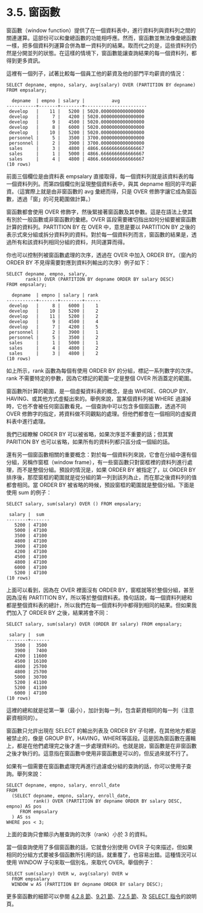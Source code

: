# 3.5. 窗函數

窗函數（window function）提供了在一個資料表中，進行資料列與資料列之間的關連運算。這部份可以和彙總函數的功能相呼應。然而，窗函數並無法像彙總函數一樣，把多個資料列運算合併為單一資料列的結果。取而代之的是，這些資料列仍然是分開並列的狀態。在這樣的情境下，窗函數能讓查詢結果的每一個資料列，都得到更多資訊。

這裡有一個列子，試著比較每一個員工他的薪資及他的部門平均薪資的情況：

```text
SELECT depname, empno, salary, avg(salary) OVER (PARTITION BY depname) FROM empsalary;
```

```text
  depname  | empno | salary |          avg          
-----------+-------+--------+-----------------------
 develop   |    11 |   5200 | 5020.0000000000000000
 develop   |     7 |   4200 | 5020.0000000000000000
 develop   |     9 |   4500 | 5020.0000000000000000
 develop   |     8 |   6000 | 5020.0000000000000000
 develop   |    10 |   5200 | 5020.0000000000000000
 personnel |     5 |   3500 | 3700.0000000000000000
 personnel |     2 |   3900 | 3700.0000000000000000
 sales     |     3 |   4800 | 4866.6666666666666667
 sales     |     1 |   5000 | 4866.6666666666666667
 sales     |     4 |   4800 | 4866.6666666666666667
(10 rows)
```

前面三個欄位是由資料表 empsalary 直接取得，每一個資料列就是該資料表的每一個資料列列。而第四個欄位則呈現整個資料表中，與其 depname 相同的平均薪資。（這實際上就是由非窗函數的 avg 彙總而得，只是 OVER 修飾字讓它成為窗函數，透過「窗」的可見範圍做計算。）

窗函數都會使用 OVER 修飾字，然後緊接著窗函數及其參數。這是在語法上使其有別於一般函數或非窗函數的彙總。OVER 區段需要確切指出如何分組要被窗函數計算的資料列。PARTITION BY 在 OVER 中，意思是要以 PARTITION BY 之後的表示式來分組或拆分資料列的資料。對於每一個資料列而言，窗函數的結果是，透過所有和該資料列相同分組的資料，共同運算而得。

你也可以控制列被窗函數處理的次序，透過在 OVER 中加入 ORDER BY。（窗內的 ORDER BY 不見得需要對應到資料列輸出的次序）例子如下：

```text
SELECT depname, empno, salary,
       rank() OVER (PARTITION BY depname ORDER BY salary DESC)
FROM empsalary;
```

```text
  depname  | empno | salary | rank 
-----------+-------+--------+------
 develop   |     8 |   6000 |    1
 develop   |    10 |   5200 |    2
 develop   |    11 |   5200 |    2
 develop   |     9 |   4500 |    4
 develop   |     7 |   4200 |    5
 personnel |     2 |   3900 |    1
 personnel |     5 |   3500 |    2
 sales     |     1 |   5000 |    1
 sales     |     4 |   4800 |    2
 sales     |     3 |   4800 |    2
(10 rows)
```

如上所示，rank 函數為每個有使用 ORDER BY 的分組，標記一系列數字的次序。rank 不需要特定的參數，因為它標記的範圍一定是整個 OVER 所涵蓋定的範圍。

窗函數所計算的範圍，是一個虛擬資料表的概念，是由 WHERE、GROUP BY、HAVING、或其他方式虛擬出來的。舉例來說，當某個資料列被 WHERE 過濾掉時，它也不會被任何窗函數看見。一個查詢中可以包含多個窗函數，透過不同 OVER 修飾字的指定，將資料做不同觀點的處理。但他們都會在一個相同的虛擬資料表中進行處理。

我們已經瞭解 ORDER BY 可以被省略，如果次序並不重要的話；但其實 PARITION BY 也可以省略，如果所有的資料列都只區分成一個組的話。

還有另一個窗函數相關的重要概念：對於每一個資料列來說，它會在分組中還有個分組，另稱作窗框（window frame），有一些窗函數只對窗框裡的資料列進行處理，而不是整個分組。預設的情況是，如果 ORDER BY 被指定了，以 ORDER BY 排序後，那麼窗框的範圍就是從分組的第一列到該列為止，而在那之後資料列的值都會相同。當 ORDER BY 被省略的時候，預設窗框的範圍就是整個分組。下面是使用 sum 的例子：

```text
SELECT salary, sum(salary) OVER () FROM empsalary;
```

```text
 salary |  sum  
--------+-------
   5200 | 47100
   5000 | 47100
   3500 | 47100
   4800 | 47100
   3900 | 47100
   4200 | 47100
   4500 | 47100
   4800 | 47100
   6000 | 47100
   5200 | 47100
(10 rows)
```

上面可以看到，因為在 OVER 裡面沒有 ORDER BY，窗框就等於整個分組，甚至因為沒有 PARTITION BY，所以等於整個資料表。換句話說，每一個資料列總和都是整個資料表的總計，所以我們在每一個資料列中都得到相同的結果。但如果我們加入了 ORDER BY 之後，結果將會不同：

```text
SELECT salary, sum(salary) OVER (ORDER BY salary) FROM empsalary;
```

```text
 salary |  sum  
--------+-------
   3500 |  3500
   3900 |  7400
   4200 | 11600
   4500 | 16100
   4800 | 25700
   4800 | 25700
   5000 | 30700
   5200 | 41100
   5200 | 41100
   6000 | 47100
(10 rows)
```

這裡的總和就是從第一筆（最小），加計到每一列，包含薪資相同的每一列（注意薪資相同的）。

窗函數只允許出現在 SELECT 的輸出列表及 ORDER BY 子句裡，在其他地方都是被禁止的，像是 GROUP BY，HAVING，WHERE等區段。這是因為窗函數在邏輯上，都是在他們處理完之後才進一步處理資料的。也就是說，窗函數是在非窗函數之後才執行的。這意指在窗函數中使用非窗函數是可以的，但反過來就不行了。

如果有一個需要在窗函數處理完再進行過濾或分組的查詢的話，你可以使用子查詢。舉列來說：

```text
SELECT depname, empno, salary, enroll_date
FROM
  (SELECT depname, empno, salary, enroll_date,
          rank() OVER (PARTITION BY depname ORDER BY salary DESC, empno) AS pos
     FROM empsalary
  ) AS ss
WHERE pos < 3;
```

上面的查詢只會顯示內層查詢的次序（rank）小於 3 的資料。

當一個查詢使用了多個窗函數的話，它就會分別使用 OVER 子句來描述，但如果相同的分組方式要被多個函數所引用的話，就重覆了，也容易出錯。這種情況可以使用 WINDOW 子句來取一個別名，來取代 OVER。舉個例子：

```text
SELECT sum(salary) OVER w, avg(salary) OVER w
  FROM empsalary
  WINDOW w AS (PARTITION BY depname ORDER BY salary DESC);
```

更多窗函數的細節可以參閱 [4.2.8 節](../../sql/syntax/4.2.-can-shu-biao-shi-shi.md#4-2-8-chuang-han-hu-jiao)、[9.21 節](../../sql/functions/9.21.-window-han-shi.md)、[7.2.5 節](../../sql/7.-zi-liao-cha-xun/7.2.-zi-liao-biao-biao-shi-shi.md)、及 [SELECT 指令](../../reference/sql-commands/select.md)的說明頁。

